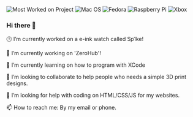 ![Most Worked on Project](https://hackatime-badge.hackclub.com/U081RUXGF7H/DCOS) ![Mac OS](https://img.shields.io/badge/mac%20os-000000?logo=macos&logoColor=F0F0F0) ![Fedora](https://img.shields.io/badge/Fedora-294172logo=fedora&logoColor=white) ![Raspberry Pi](https://img.shields.io/badge/-RaspberryPi-C51A4A?logo=Raspberry-Pi) ![Xbox](https://img.shields.io/badge/xbox-%23107C10.svg?logo=xbox&logoColor=white)

### Hi there 👋

🕒 I’m currently worked on a e-ink watch called Sp1ke!

🔭 I’m currently working on 'ZeroHub'!

🌱 I’m currently learning on how to program with XCode

👯 I’m looking to collaborate to help people who needs a simple 3D print designs.

🤔 I’m looking for help with coding on HTML/CSS/JS for my websites.

📫 How to reach me: By my email or phone.

<!--
**diliboy88/diliboy88** is a ✨ _special_ ✨ repository because its `README.md` (this file) appears on your GitHub profile.



🔭 I’m currently working on DiBell https://github.com/diliboy88/DiBell
🌱 I’m currently learning on how to program with XCode
👯 I’m looking to collaborate for help to make pcbs and software
🤔 I’m looking for help with my main project (DiBell).
- 💬 Ask me about ...
📫 How to reach me: By my email or phone.
- 😄 Pronouns: He/Him
- ⚡ Fun fact: My dream job is to be a Engineer and others.
-->

<!--START_SECTION:waka-->
<!--END_SECTION:waka-->
